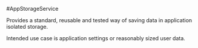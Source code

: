 #AppStorageService

Provides a standard, reusable and tested way of saving data in application isolated storage.

Intended use case is application settings or reasonably sized user data.